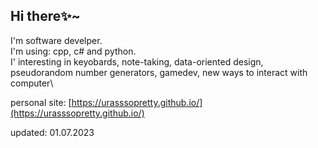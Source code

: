 ## Hi there✨~
I'm software develper.\
I'm using: cpp, c# and python.\
I' interesting in keyobards, note-taking, data-oriented design, pseudorandom number generators, gamedev, new ways to interact with computer\

personal site: [https://urasssopretty.github.io/](https://urasssopretty.github.io/)

updated: 01.07.2023

<!---
urasssopretty/urasssopretty is a ✨ special ✨ repository because its `README.md` (this file) appears on your GitHub profile.
You can click the Preview link to take a look at your changes.
--->
